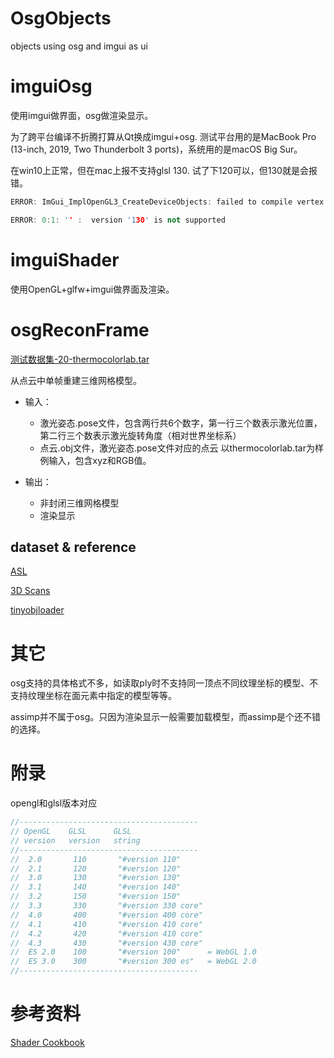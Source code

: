 # OsgObjects
objects using osg and imgui as ui

# imguiOsg
使用imgui做界面，osg做渲染显示。

为了跨平台编译不折腾打算从Qt换成imgui+osg. 测试平台用的是MacBook Pro (13-inch, 2019, Two Thunderbolt 3 ports)，系统用的是macOS Big Sur。

在win10上正常，但在mac上报不支持glsl 130. 试了下120可以，但130就是会报错。
```c++
ERROR: ImGui_ImplOpenGL3_CreateDeviceObjects: failed to compile vertex shader! With GLSL: #version 130

ERROR: 0:1: '' :  version '130' is not supported
```

# imguiShader
使用OpenGL+glfw+imgui做界面及渲染。

# osgReconFrame
[测试数据集-20-thermocolorlab.tar](https://robotik.informatik.uni-wuerzburg.de/telematics/3dscans/)

从点云中单帧重建三维网格模型。

* 输入：
    * 激光姿态.pose文件，包含两行共6个数字，第一行三个数表示激光位置，第二行三个数表示激光旋转角度（相对世界坐标系）
    * 点云.obj文件，激光姿态.pose文件对应的点云 以thermocolorlab.tar为样例输入，包含xyz和RGB值。

* 输出：
    * 非封闭三维网格模型
    * 渲染显示

## dataset & reference
[ASL](https://projects.asl.ethz.ch/datasets/doku.php?id=home)

[3D Scans](http://kos.informatik.uni-osnabrueck.de/3Dscans/)

[tinyobjloader](https://github.com/tinyobjloader/tinyobjloader)

# 其它
osg支持的具体格式不多，如读取ply时不支持同一顶点不同纹理坐标的模型、不支持纹理坐标在面元素中指定的模型等等。

assimp并不属于osg。只因为渲染显示一般需要加载模型，而assimp是个还不错的选择。

# 附录
opengl和glsl版本对应
```c++
//----------------------------------------
// OpenGL    GLSL      GLSL
// version   version   string
//----------------------------------------
//  2.0       110       "#version 110"
//  2.1       120       "#version 120"
//  3.0       130       "#version 130"
//  3.1       140       "#version 140"
//  3.2       150       "#version 150"
//  3.3       330       "#version 330 core"
//  4.0       400       "#version 400 core"
//  4.1       410       "#version 410 core"
//  4.2       420       "#version 410 core"
//  4.3       430       "#version 430 core"
//  ES 2.0    100       "#version 100"      = WebGL 1.0
//  ES 3.0    300       "#version 300 es"   = WebGL 2.0
//----------------------------------------
```

# 参考资料
[Shader Cookbook](https://github.com/PacktPublishing/OpenGL-4-Shading-Language-Cookbook-Third-Edition)